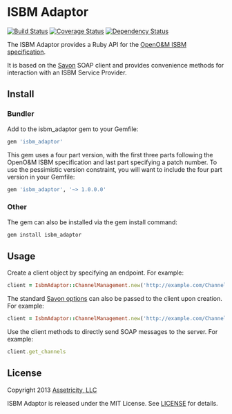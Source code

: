 # ISBM Adaptor

[![Build Status](https://travis-ci.org/assetricity/isbm_adaptor.png)](https://travis-ci.org/assetricity/isbm_adaptor)
[![Coverage Status](https://coveralls.io/repos/assetricity/isbm_adaptor/badge.png?branch=master)](https://coveralls.io/r/assetricity/isbm_adaptor?branch=master)
[![Dependency Status](https://gemnasium.com/assetricity/isbm_adaptor.png)](https://gemnasium.com/assetricity/isbm_adaptor)

The ISBM Adaptor provides a Ruby API for the [OpenO&M ISBM specification](http://www.mimosa.org/?q=about/what-open-om).

It is based on the [Savon](http://savonrb.com) SOAP client and provides convenience methods for interaction with an ISBM Service Provider.

## Install

### Bundler

Add to the isbm_adaptor gem to your Gemfile:

```ruby
gem 'isbm_adaptor'
```

This gem uses a four part version, with the first three parts following the OpenO&M ISBM specification and last part specifying a patch number. To use the pessimistic version constraint, you will want to include the four part version in your Gemfile:

```ruby
gem 'isbm_adaptor', '~> 1.0.0.0'
```

### Other

The gem can also be installed via the gem install command:

```bash
gem install isbm_adaptor
```

## Usage

Create a client object by specifying an endpoint. For example:

```ruby
client = IsbmAdaptor::ChannelManagement.new('http://example.com/ChannelManagement')
```

The standard [Savon options](http://savonrb.com/version2/globals.html) can also be passed to the client upon creation. For example:

```ruby
client = IsbmAdaptor::ChannelManagement.new('http://example.com/ChannelManagement', log: true)
```

Use the client methods to directly send SOAP messages to the server. For example:

```ruby
client.get_channels
```

## License

Copyright 2013 [Assetricity, LLC](http://assetricity.com)

ISBM Adaptor is released under the MIT License. See [LICENSE](https://github.com/assetricity/isbm_adaptor/blob/master/LICENSE) for details.
